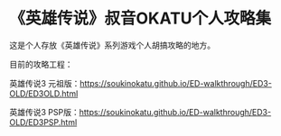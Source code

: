 # 《英雄传说》叔音OKATU个人攻略集
这是个人存放《英雄传说》系列游戏个人胡搞攻略的地方。

目前的攻略工程：

英雄传说3 元祖版：https://soukinokatu.github.io/ED-walkthrough/ED3-OLD/ED3OLD.html

英雄传说3 PSP版：https://soukinokatu.github.io/ED-walkthrough/ED3-OLD/ED3PSP.html
